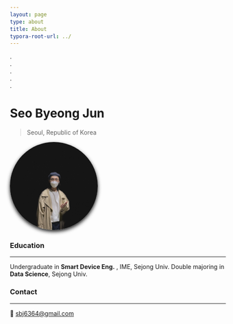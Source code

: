 ```yaml
---
layout: page
type: about
title: About
typora-root-url: ../
---
```




  

.  
.  
.  
.  
.  

# Seo Byeong Jun

> Seoul, Republic of Korea



<img src="/assets/images/about_profile2.jpeg" alt="Photo of me" style="zoom:20%;border=none;border-radius:50%;box-shadow: 0px 20px 40px" />





### Education

---

Undergraduate in **Smart Device Eng.** , IME, Sejong Univ.
Double majoring in **Data Science**, Sejong Univ.



### Contact

---

📧   sbj6364@gmail.com
